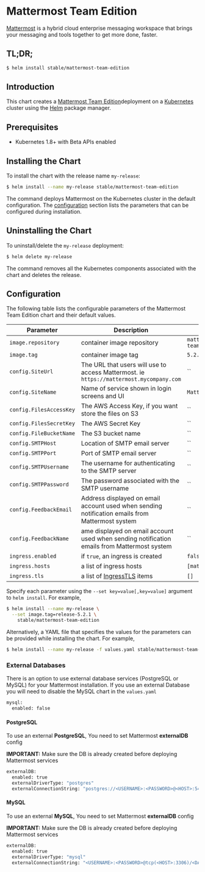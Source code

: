 # Mattermost Team Edition

[Mattermost](https://mattermost.com/) is a hybrid cloud enterprise messaging workspace that brings your messaging and tools together to get more done, faster.

## TL;DR;

```bash
$ helm install stable/mattermost-team-edition
```

## Introduction

This chart creates a [Mattermost Team Edition](https://mattermost.com/)deployment on a [Kubernetes](http://kubernetes.io)
cluster using the [Helm](https://helm.sh) package manager.

## Prerequisites

- Kubernetes 1.8+ with Beta APIs enabled

## Installing the Chart

To install the chart with the release name `my-release`:

```bash
$ helm install --name my-release stable/mattermost-team-edition
```

The command deploys Mattermost on the Kubernetes cluster in the default configuration. The [configuration](#configuration)
section lists the parameters that can be configured during installation.

## Uninstalling the Chart

To uninstall/delete the `my-release` deployment:

```bash
$ helm delete my-release
```
The command removes all the Kubernetes components associated with the chart and deletes the release.

## Configuration

The following table lists the configurable parameters of the Mattermost Team Edition chart and their default values.

Parameter | Description | Default
--- | --- | ---
`image.repository` | container image repository | `mattermost/mattermost-team-edition`
`image.tag` | container image tag | `5.2.1`
`config.SiteUrl`   | The URL that users will use to access Mattermost. ie `https://mattermost.mycompany.com`|  ``
`config.SiteName`  | Name of service shown in login screens and UI | `Mattermost`
`config.FilesAccessKey` | The AWS Access Key, if you want store the files on S3 | ``
`config.FilesSecretKey` | The AWS Secret Key | ``
`config.FileBucketName` | The S3 bucket name | ``
`config.SMTPHost` | Location of SMTP email server | ``
`config.SMTPPort` | Port of SMTP email server | ``
`config.SMTPUsername` | The username for authenticating to the SMTP server | ``
`config.SMTPPassword` | The password associated with the SMTP username | ``
`config.FeedbackEmail` | Address displayed on email account used when sending notification emails from Mattermost system | ``
`config.FeedbackName` | ame displayed on email account used when sending notification emails from Mattermost system | ``
`ingress.enabled` | if `true`, an ingress is created | `false`
`ingress.hosts` | a list of ingress hosts | `[mattermost.example.com]`
`ingress.tls` | a list of [IngressTLS](https://v1-8.docs.kubernetes.io/docs/api-reference/v1.8/#ingresstls-v1beta1-extensions) items | `[]`


Specify each parameter using the `--set key=value[,key=value]` argument to `helm install`. For example,

```bash
$ helm install --name my-release \
  --set image.tag=release-5.2.1 \
    stable/mattermost-team-edition
```

Alternatively, a YAML file that specifies the values for the parameters can be provided while installing the chart. For example,

```bash
$ helm install --name my-release -f values.yaml stable/mattermost-team-edition
```

### External Databases
There is an option to use external database services (PostgreSQL or MySQL) for your Mattermost installation.
If you use an external Database you will need to disable the MySQL chart in the `values.yaml`

```Bash
mysql:
  enabled: false
```

#### PostgreSQL
To use an external **PostgreSQL**, You need to set Mattermost **externalDB** config

**IMPORTANT:** Make sure the DB is already created before deploying Mattermost services

```Bash
externalDB:
  enabled: true
  externalDriverType: "postgres"
  externalConnectionString: "postgres://<USERNAME>:<PASSWORD>@<HOST>:5432/<DATABASE_NAME>?sslmode=disable&connect_timeout=10"
```

#### MySQL
To use an external **MySQL**, You need to set Mattermost **externalDB** config

**IMPORTANT:** Make sure the DB is already created before deploying Mattermost services

```Bash
externalDB:
  enabled: true
  externalDriverType: "mysql"
  externalConnectionString: "<USERNAME>:<PASSWORD>@tcp(<HOST>:3306)/<DATABASE_NAME>?charset=utf8mb4,utf8&readTimeout=30s&writeTimeout=30s"
```

